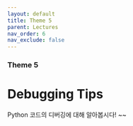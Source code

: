 ```yaml
---
layout: default
title: Theme 5
parent: Lectures
nav_order: 6
nav_exclude: false
---
```

### Theme 5
# Debugging Tips
Python 코드의 디버깅에 대해 알아봅시다! ~~
